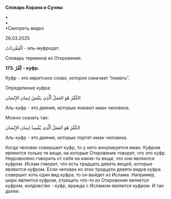 **Словарь Корана и Сунны**  
  
  
•  
•  
•Смотреть видео  
  
26.03.2025  
  

الْمُفْرَدَاتُ - аль-муфродат.

Словарь терминов из Откровения.

  

**173. كُفْرٌ - куфр.**

Куфр - это ивритское слово, которое означает “ломать”.

Определение куфра:

الكُفْرُ هُوَ العَمَلُ ألَّذِى ينْقُضُ إيمان الإِنْسَان

Аль-куфр - это деяния, которые ломают иман человека. 

Можно сказать так:

الكُفْرُ هُوَ العَمَلُ ألَّذِى يُفْسِدُ إيمان الإِنْسَان

Аль-куфр - это деяния, которые портят иман человека. 

Когда человек совершает куфр, то у него аннулируется иман. Куфром
являются только те вещи, на которые Откровение говорит, что это куфр.
Недозволено говорить от себя на какие-то вещи, что они являются куфром.
Ислам говорит, что есть тридцать девять вещей, которые являются куфром.
Если человек из этих тридцати девяти видов куфра совершит хоть один вид
куфра, то он выйдет из Ислама. Например, ширк является куфром, отрицать
что-то из Откровения является куфром, колдовство - куфр, вражда с
Исламом является куфром. И так далее. 

